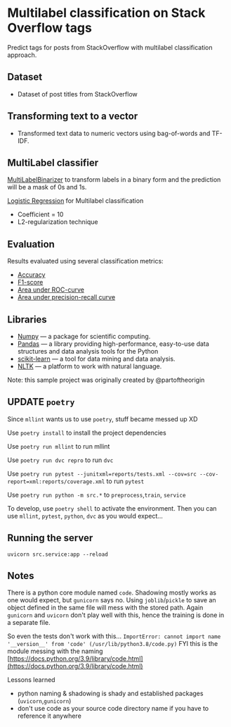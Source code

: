 # Multilabel classification on Stack Overflow tags
Predict tags for posts from StackOverflow with multilabel classification approach.

## Dataset
- Dataset of post titles from StackOverflow

## Transforming text to a vector
- Transformed text data to numeric vectors using bag-of-words and TF-IDF.

## MultiLabel classifier
[MultiLabelBinarizer](http://scikit-learn.org/stable/modules/generated/sklearn.preprocessing.MultiLabelBinarizer.html) to transform labels in a binary form and the prediction will be a mask of 0s and 1s.

[Logistic Regression](http://scikit-learn.org/stable/modules/generated/sklearn.linear_model.LogisticRegression.html) for Multilabel classification
- Coefficient = 10
- L2-regularization technique

## Evaluation
Results evaluated using several classification metrics:
- [Accuracy](http://scikit-learn.org/stable/modules/generated/sklearn.metrics.accuracy_score.html)
- [F1-score](http://scikit-learn.org/stable/modules/generated/sklearn.metrics.f1_score.html)
- [Area under ROC-curve](http://scikit-learn.org/stable/modules/generated/sklearn.metrics.roc_auc_score.html)
- [Area under precision-recall curve](http://scikit-learn.org/stable/modules/generated/sklearn.metrics.average_precision_score.html#sklearn.metrics.average_precision_score)

## Libraries
- [Numpy](http://www.numpy.org/) — a package for scientific computing.
- [Pandas](https://pandas.pydata.org/) — a library providing high-performance, easy-to-use data structures and data analysis tools for the Python
- [scikit-learn](http://scikit-learn.org/stable/index.html) — a tool for data mining and data analysis.
- [NLTK](http://www.nltk.org/) — a platform to work with natural language.

Note: this sample project was originally created by @partoftheorigin

## UPDATE `poetry`

Since `mllint` wants us to use `poetry`, stuff became messed up XD

Use `poetry install` to install the project dependencies

Use `poetry run mllint` to run mllint

Use `poetry run dvc repro` to run `dvc`

Use `poetry run pytest --junitxml=reports/tests.xml --cov=src --cov-report=xml:reports/coverage.xml` to run `pytest`

Use `poetry run python -m src.*` to `preprocess`,`train`, `service`

To develop, use `poetry shell` to activate the environment.
Then you can use `mllint`, `pytest`, `python`, `dvc` as you would expect...

## Running the server

```
uvicorn src.service:app --reload
```

## Notes

There is a python core module named `code`. Shadowing mostly works as one would expect, but `gunicorn` says no.
Using `joblib`/`pickle` to save an object defined in the same file will mess with the stored path.
Again `gunicorn` and `uvicorn` don't play well with this, hence the training is done in a separate file.

So even the tests don't work with this...
`ImportError: cannot import name '__version__' from 'code' (/usr/lib/python3.8/code.py)`
FYI this is the module messing with the naming [https://docs.python.org/3.9/library/code.html](https://docs.python.org/3.9/library/code.html)

Lessons learned
- python naming & shadowing is shady and established packages (`uvicorn`,`gunicorn`)
- don't use code as your source code directory name if you have to reference it anywhere